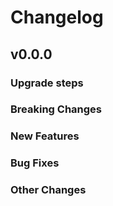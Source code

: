 Changelog
=========

## v0.0.0

### Upgrade steps

### Breaking Changes

### New Features

### Bug Fixes

### Other Changes

